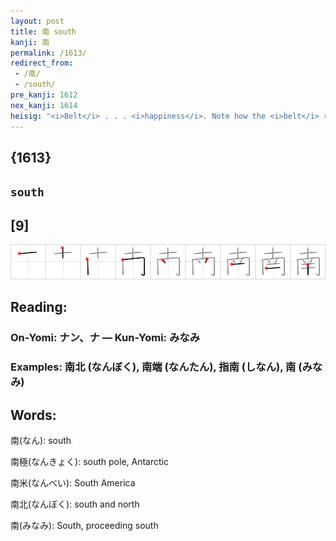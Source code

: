 ```yaml
---
layout: post
title: 南 south
kanji: 南
permalink: /1613/
redirect_from:
 - /南/
 - /south/
pre_kanji: 1612
nex_kanji: 1614
heisig: "<i>Belt</i> . . . <i>happiness</i>. Note how the <i>belt</i> runs through the middle of <i>happiness</i>."
---
```


## {1613}

## `south`

## [9]

<div class="stroke"><img src="../images/E58D97.png" /></div>

## Reading:

### On-Yomi: ナン、ナ &mdash; Kun-Yomi: みなみ

### Examples: 南北 (なんぼく), 南端 (なんたん), 指南 (しなん), 南 (みなみ)

## Words:

南(なん): south

南極(なんきょく): south pole, Antarctic

南米(なんべい): South America

南北(なんぼく): south and north

南(みなみ): South, proceeding south
